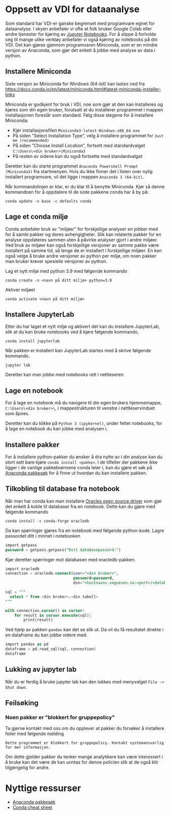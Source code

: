 # Oppsett av VDI for dataanalyse

Som standard har VDI-er ganske begrenset med programvare egnet for dataanalyse. I skyen anbefaler vi ofte at folk bruker Google Colab eller andre tjenester for kjøring av [Jupyter Notebooks](https://jupyter.org/). For å slippe å forholde seg til mange ulike verktøy anbefaler vi også kjøring av notebooks på din VDI. Det kan gjøres gjennom programvaren Miniconda, som er en mindre versjon av Anaconda, som gjør det enkelt å jobbe med analyse av data i python.

## Installere Miniconda

Siste versjon av Miniconda for Windows (64-bit) kan lastes ned fra https://docs.conda.io/en/latest/miniconda.html#latest-miniconda-installer-links

Miniconda er godkjent for bruk i VDI, noe som gjør at den kan installeres og kjøres som din egen bruker, forutsatt at du installerer programmet i mappen installasjonen foreslår som standard. Følg disse stegene for å installere Miniconda:

- Kjør installasjonsfilen `Miniconda3-latest-Windows-x86_64.exe`
- På siden "Select Installation Type", velg å installere programmet for `Just me (recommended)`
- På siden "Choose Install Location", fortsett med standardvalget `C:\Users\<din bruker>\Miniconda3`
- På resten av sidene kan du også fortsette med standardvalget

Deretter kan du starte programmet `Anaconda Powershell Prompt (Miniconda3)` fra startmenyen. Hvis du ikke finner det i listen over nylig installert programvare, vil det ligge i mappen `Anaconda 3 (64-bit)`.

Når kommandolinjen er klar, er du klar til å benytte Miniconda. Kjør så denne kommandoen for å oppdatere til de siste pakkene conda har å by på:

```
conda update -n base -c defaults conda
```

## Lage et conda miljø

Conda anbefaler bruk av "miljøer" for forskjellige analyser en jobber med for å samle pakker og deres avhengigheter. Slik kan relaterte pakker for en analyse oppdateres sammen uten å påvirke analyser gjort i andre miljøer. Ved bruk av miljøer kan også forskjellige versjoner av samme pakke være installert på samme tid, så lenge de er installert i forskjellige miljøer. En kan også velge å bruke andre versjoner av python per miljø, om noen pakker man bruker krever spesielle versjoner av python.

Lag et nytt miljø med python 3.9 med følgende kommando

```
conda create -n <navn på ditt miljø> python=3.9
```

Aktiver miljøet

```
conda activate <navn på ditt miljø>
```

## Installere JupyterLab

Etter du har laget et nytt miljø og aktivert det kan du installere JupyterLab, slik at du kan bruke notebooks ved å kjøre følgende kommando.

```
conda install jupyterlab
```

Når pakken er installert kan JupyterLab startes med å skrive følgende kommando.

```
jupyter lab
```

Deretter kan man jobbe med notebooks rett i nettleseren.

## Lage en notebook

For å lage en notebook må du navigere til din egen brukers hjemmemappe, `C:\Users\<din bruker>\`, i mappestrukturen til venstre i nettleservinduet som åpnes.

Deretter kan du klikke på `Python 3 (ipykernel)`, under feltet notebooks, for å lage en notebook du kan jobbe med analysen i.

## Installere pakker

For å installere python-pakker du ønsker å dra nytte av i din analyse kan du stort sett bare kjøre `conda install <pakke>`. I de tilfeller der pakkene ikke ligger i de vanlige pakkebrønnene conda leter i, kan du gjøre et søk på [Anaconda pakkesøk](https://anaconda.org/search?q=geopandas) for å finne ut hvordan du kan installere pakken.

## Tilkobling til database fra notebook

Når man har conda kan man installere [Oracles open source driver](https://github.com/oracle/python-oracledb/) som gjør det enkelt å koble til databaser fra en notebook. Dette kan du gjøre med følgende kommando

```
conda install -c conda-forge oracledb
```

Da kan spørringer gjøres fra en notebook med følgende python-kode. Lagre passordet ditt i minnet i notebooken

```sql
import getpass
password = getpass.getpass("Ditt databasepassord:")
```

Kjør deretter spørringer mot databasen med oracledb-pakken.

```sql
import oracledb
connection = oracledb.connect(user="<din bruker>",
                              password=password,
                              dsn="<hostnavn>.vegvesen.no:<port>/<databasenavn>.vegvesen.no")

sql = """
  select * from <din bruker>.<din tabell>
"""

with connection.cursor() as cursor:
    for result in cursor.execute(sql):
        print(result)
```

Ved hjelp av pakken `pandas` kan det se slik ut. Da vil du få resultatet direkte i en dataframe du kan jobbe videre med.

```sql
import pandas as pd
dataframe = pd.read_sql(sql, connection)
dataframe
```

## Lukking av jupyter lab

Når du er ferdig å bruke jupyter lab kan den lukkes med menyvalget `File -> Shut down`.

## Feilsøking

### Noen pakker er "blokkert for gruppepolicy"

Ta gjerne kontakt med oss om du opplever at pakker du forsøker å installere feiler med følgende melding

```
Dette programmet er blokkert for gruppepolicy. Kontakt systemansvarlig for mer informasjon.
```

Om dette gjelder pakker du tenker mange analytikere kan være interessert i å bruke kan det være de kan unntas for denne policien slik at de også blir tilgjengelig for andre.

# Nyttige ressurser

- [Anaconda pakkesøk](https://anaconda.org/search?q=)
- [Conda cheat sheet](https://conda.io/projects/conda/en/latest/user-guide/cheatsheet.html)
